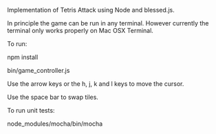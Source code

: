 Implementation of Tetris Attack using Node and blessed.js.

In principle the game can be run in any terminal. However currently the terminal only works properly on Mac OSX Terminal.

To run:

  npm install

  bin/game_controller.js

Use the arrow keys or the h, j, k and l keys to move the cursor.

Use the space bar to swap tiles.

To run unit tests:

node_modules/mocha/bin/mocha

